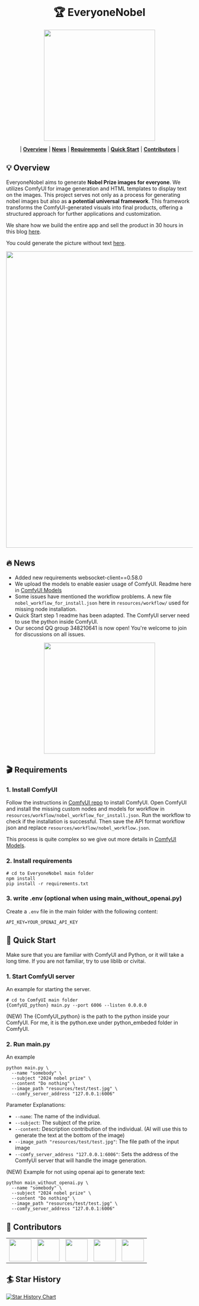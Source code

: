 <!-- PROJECT LOGO -->
<br />
<div align="center">
    <h1> &#127942 EveryoneNobel </h1>
    <img height="300" src="resources/readme/overview.png" />
</div>

<div align="center">

| **[Overview](#overview)** | **[News](#news)** | **[Requirements](#requirements)** | **[Quick Start](#quick-start)** | **[Contributors](#contributors)** |
</div>

## 💡 Overview

EveryoneNobel aims to generate **Nobel Prize images for everyone**. We utilizes ComfyUI for image generation and HTML templates to display text on the images. This project serves not only as a process for generating nobel images but also as **a potential universal framework**. This framework transforms the ComfyUI-generated visuals into final products, offering a structured approach for further applications and customization.

We share how we build the entire app and sell the product in 30 hours in this blog [here](https://mp.weixin.qq.com/s/t3v-h1MzpFKuh0RCMRmjEg).

You could generate the picture without text [here](https://civitai.com/models/875184?modelVersionId=979771).

<div align="center">
    <img width="800" src="resources/readme/result_allinone_small.png" />
</div>

## 🔥 News
- Added new requirements websocket-client==0.58.0
- We upload the models to enable easier usage of ComfyUI. Readme here in [ComfyUI Models](README_model.md)
- Some issues have mentioned the workflow problems. A new file `nobel_workflow_for_install.json` here in `resources/workflow/` used for missing node installation.
- Quick Start step 1 readme has been adapted. The ComfyUI server need to use the python inside ComfyUI.
- Our second QQ group 348210641 is now open! You're welcome to join for discussions on all issues.

<div align="center">
    <img width="300" src="resources/readme/qq2.jpg" />
</div>

## 🎬 Requirements
### 1. Install ComfyUI
Follow the instructions in [ComfyUI repo](https://github.com/comfyanonymous/ComfyUI) to install ComfyUI. Open ComfyUI and install the missing custom nodes and models for workflow in `resources/workflow/nobel_workflow_for_install.json`. Run the workflow to check if the installation is successful. Then save the API format workflow json and replace `resources/workflow/nobel_workflow.json`.

This process is quite complex so we give out more details in [ComfyUI Models](README_model.md).

### 2. Install requirements
``` shell
# cd to EveryoneNobel main folder
npm install
pip install -r requirements.txt
```

### 3. write .env (optional when using main_without_openai.py) 
Create a `.env` file in the main folder with the following content:
``` shell
API_KEY=YOUR_OPENAI_API_KEY
```

## 🚀 Quick Start
Make sure that you are familiar with ComfyUI and Python, or it will take a long time. If you are not familiar, try to use liblib or civitai.
### 1. Start ComfyUI server
An example for starting the server.

``` shell
# cd to ComfyUI main folder
{ComfyUI_python} main.py --port 6006 --listen 0.0.0.0
```

(NEW) The {ComfyUI_python} is the path to the python inside your ComfyUI. For me, it is the python.exe under python_embeded folder in ComfyUI.

### 2. Run main.py

An example
```shell
python main.py \
  --name "somebody" \
  --subject "2024 nobel prize" \
  --content "Do nothing" \
  --image_path "resources/test/test.jpg" \
  --comfy_server_address "127.0.0.1:6006"
```
Parameter Explanations:
- `--name`: The name of the individual.
- `--subject`: The subject of the prize.
- `--content`: Description contribution of the individual. (AI will use this to generate the text at the bottom of the image)
- `--image_path "resources/test/test.jpg"`: The file path of the input image
- `--comfy_server_address "127.0.0.1:6006"`: Sets the address of the ComfyUI server that will handle the image generation.

(NEW) Example for not using openai api to generate text:
```shell
python main_without_openai.py \
  --name "somebody" \
  --subject "2024 nobel prize" \
  --content "Do nothing" \
  --image_path "resources/test/test.jpg" \
  --comfy_server_address "127.0.0.1:6006"
```

## 🔧 Contributors
<table>
  <tr>
    <td><a href="https://github.com/16131zzzzzzzz"><img src="https://github.com/16131zzzzzzzz.png" width="60px;"/></a></td>
    <td><a href="https://github.com/AudareLesdent"><img src="https://github.com/AudareLesdent.png" width="60px;"/></a></td>
    <td><a href="https://github.com/AlchemistZoro"><img src="https://github.com/AlchemistZoro.png" width="60px;"/></a></td>
    <td><a href="https://github.com/bs001l"><img src="https://github.com/bs001l.png" width="60px;"/></a></td>
    <td><a href="https://github.com/zhoulele12"><img src="https://github.com/zhoulele12.png" width="60px;"/></a></td>
  </tr>
</table>

## 🏄 Star History

[![Star History Chart](https://api.star-history.com/svg?repos=16131zzzzzzzz/EveryoneNobel&type=Date)](https://star-history.com/#16131zzzzzzzz/EveryoneNobel&Date)
